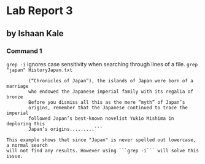 # Lab Report 3
## by Ishaan Kale

### Command 1

```grep -i``` ignores case sensitivity when searching through lines of a file.
```grep "japan" HistoryJapan.txt```
```grep -i "japan" HistoryJapan.txt
        (“Chronicles of Japan”), the islands of Japan were born of a marriage
        who endowed the Japanese imperial family with its regalia of bronze
        Before you dismiss all this as the mere “myth” of Japan’s
        origins, remember that the Japanese continued to trace the imperial
        followed Japan’s best-known novelist Yukio Mishima in deploring this
        Japan’s origins.........```
 
This example shows that since "Japan" is never spelled out lowercase, a normal search
will not find any results. However using ```grep -i``` will solve this issue.
